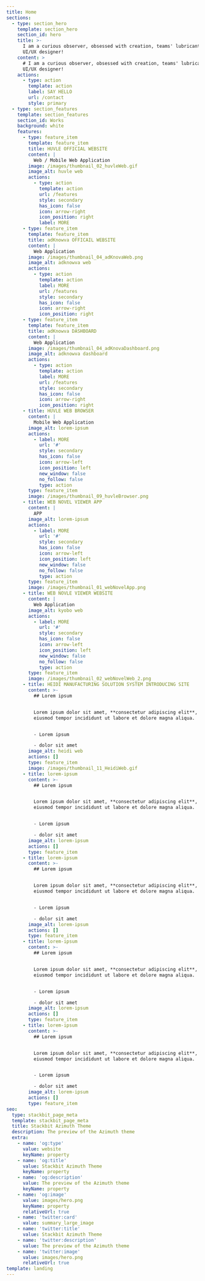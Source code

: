 ```yaml
---
title: Home
sections:
  - type: section_hero
    template: section_hero
    section_id: hero
    title: >-
      I am a curious observer, obsessed with creation, teams' lubricant, and a
      UI/UX designer!
    content: >
      # I am a curious observer, obsessed with creation, teams' lubricant, and a
      UI/UX designer!
    actions:
      - type: action
        template: action
        label: SAY HELLO
        url: /contact
        style: primary
  - type: section_features
    template: section_features
    section_id: Works
    background: white
    features:
      - type: feature_item
        template: feature_item
        title: HUVLE OFFICIAL WEBSITE
        content: |
          Web / Mobile Web Application
        image: /images/thumbnail_02_huvleWeb.gif
        image_alt: huvle web
        actions:
          - type: action
            template: action
            url: /features
            style: secondary
            has_icon: false
            icon: arrow-right
            icon_position: right
            label: MORE
      - type: feature_item
        template: feature_item
        title: adKnowva OFFICAIL WEBSITE
        content: |
          Web Application
        image: /images/thumbnail_04_adKnovaWeb.png
        image_alt: adknowva web
        actions:
          - type: action
            template: action
            label: MORE
            url: /features
            style: secondary
            has_icon: false
            icon: arrow-right
            icon_position: right
      - type: feature_item
        template: feature_item
        title: adKnowva DASHBOARD
        content: |
          Web Application
        image: /images/thumbnail_04_adKnovaDashboard.png
        image_alt: adknowva dashboard
        actions:
          - type: action
            template: action
            label: MORE
            url: /features
            style: secondary
            has_icon: false
            icon: arrow-right
            icon_position: right
      - title: HUVLE WEB BROWSER
        content: |
          Mobile Web Application
        image_alt: lorem-ipsum
        actions:
          - label: MORE
            url: '#'
            style: secondary
            has_icon: false
            icon: arrow-left
            icon_position: left
            new_window: false
            no_follow: false
            type: action
        type: feature_item
        image: /images/thumbnail_09_huvleBrowser.png
      - title: WEB NOVEL VIEWER APP
        content: |
          APP
        image_alt: lorem-ipsum
        actions:
          - label: MORE
            url: '#'
            style: secondary
            has_icon: false
            icon: arrow-left
            icon_position: left
            new_window: false
            no_follow: false
            type: action
        type: feature_item
        image: /images/thumbnail_01_webNovelApp.png
      - title: WEB NOVLE VIEWER WEBSITE
        content: |
          Web Application
        image_alt: kyobo web
        actions:
          - label: MORE
            url: '#'
            style: secondary
            has_icon: false
            icon: arrow-left
            icon_position: left
            new_window: false
            no_follow: false
            type: action
        type: feature_item
        image: /images/thumbnail_02_webNovelWeb_2.png
      - title: HEIDI MANUFACTURING SOLUTION SYSTEM INTRODUCING SITE
        content: >-
          ## Lorem ipsum


          Lorem ipsum dolor sit amet, **consectetur adipiscing elit**, sed do
          eiusmod tempor incididunt ut labore et dolore magna aliqua.


          - Lorem ipsum

          - dolor sit amet
        image_alt: heidi web
        actions: []
        type: feature_item
        image: /images/thumbnail_11_HeidiWeb.gif
      - title: lorem-ipsum
        content: >-
          ## Lorem ipsum


          Lorem ipsum dolor sit amet, **consectetur adipiscing elit**, sed do
          eiusmod tempor incididunt ut labore et dolore magna aliqua.


          - Lorem ipsum

          - dolor sit amet
        image_alt: lorem-ipsum
        actions: []
        type: feature_item
      - title: lorem-ipsum
        content: >-
          ## Lorem ipsum


          Lorem ipsum dolor sit amet, **consectetur adipiscing elit**, sed do
          eiusmod tempor incididunt ut labore et dolore magna aliqua.


          - Lorem ipsum

          - dolor sit amet
        image_alt: lorem-ipsum
        actions: []
        type: feature_item
      - title: lorem-ipsum
        content: >-
          ## Lorem ipsum


          Lorem ipsum dolor sit amet, **consectetur adipiscing elit**, sed do
          eiusmod tempor incididunt ut labore et dolore magna aliqua.


          - Lorem ipsum

          - dolor sit amet
        image_alt: lorem-ipsum
        actions: []
        type: feature_item
      - title: lorem-ipsum
        content: >-
          ## Lorem ipsum


          Lorem ipsum dolor sit amet, **consectetur adipiscing elit**, sed do
          eiusmod tempor incididunt ut labore et dolore magna aliqua.


          - Lorem ipsum

          - dolor sit amet
        image_alt: lorem-ipsum
        actions: []
        type: feature_item
seo:
  type: stackbit_page_meta
  template: stackbit_page_meta
  title: Stackbit Azimuth Theme
  description: The preview of the Azimuth theme
  extra:
    - name: 'og:type'
      value: website
      keyName: property
    - name: 'og:title'
      value: Stackbit Azimuth Theme
      keyName: property
    - name: 'og:description'
      value: The preview of the Azimuth theme
      keyName: property
    - name: 'og:image'
      value: images/hero.png
      keyName: property
      relativeUrl: true
    - name: 'twitter:card'
      value: summary_large_image
    - name: 'twitter:title'
      value: Stackbit Azimuth Theme
    - name: 'twitter:description'
      value: The preview of the Azimuth theme
    - name: 'twitter:image'
      value: images/hero.png
      relativeUrl: true
template: landing
---
```


